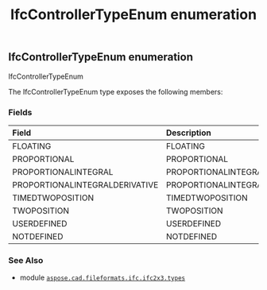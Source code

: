 ﻿---
title: IfcControllerTypeEnum enumeration
second_title: Aspose.CAD for Python via .NET API References
description: 
type: docs
weight: 1940
url: /aspose.cad.fileformats.ifc.ifc2x3.types/ifccontrollertypeenum/
is_root: false
---

## IfcControllerTypeEnum enumeration

IfcControllerTypeEnum



The IfcControllerTypeEnum type exposes the following members:

### Fields
| Field | Description |
| :- | :- |
| FLOATING | FLOATING |
| PROPORTIONAL | PROPORTIONAL |
| PROPORTIONALINTEGRAL | PROPORTIONALINTEGRAL |
| PROPORTIONALINTEGRALDERIVATIVE | PROPORTIONALINTEGRALDERIVATIVE |
| TIMEDTWOPOSITION | TIMEDTWOPOSITION |
| TWOPOSITION | TWOPOSITION |
| USERDEFINED | USERDEFINED |
| NOTDEFINED | NOTDEFINED |



### See Also
* module [`aspose.cad.fileformats.ifc.ifc2x3.types`](..)

